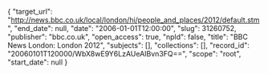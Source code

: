{
  "target_url": "http://news.bbc.co.uk/local/london/hi/people_and_places/2012/default.stm", 
  "end_date": null, 
  "date": "2006-01-01T12:00:00", 
  "slug": 31260752, 
  "publisher": "bbc.co.uk", 
  "open_access": true, 
  "npld": false, 
  "title": "BBC News London: London 2012", 
  "subjects": [], 
  "collections": [], 
  "record_id": "20060101T120000/WbX8wE9Y6LzAUeAIBvn3FQ==", 
  "scope": "root", 
  "start_date": null
}

